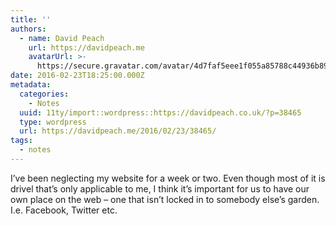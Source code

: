 ```yaml
---
title: ''
authors:
  - name: David Peach
    url: https://davidpeach.me
    avatarUrl: >-
      https://secure.gravatar.com/avatar/4d7faf5eee1f055a85788c44936b8995eaab6dfb004e7854ec747ccb272e91ee?s=96&d=mm&r=g
date: 2016-02-23T18:25:00.000Z
metadata:
  categories:
    - Notes
  uuid: 11ty/import::wordpress::https://davidpeach.co.uk/?p=38465
  type: wordpress
  url: https://davidpeach.me/2016/02/23/38465/
tags:
  - notes
---
```

I’ve been neglecting my website for a week or two. Even though most of it is drivel that’s only applicable to me, I think it’s important for us to have our own place on the web – one that isn’t locked in to somebody else’s garden. I.e. Facebook, Twitter etc.
